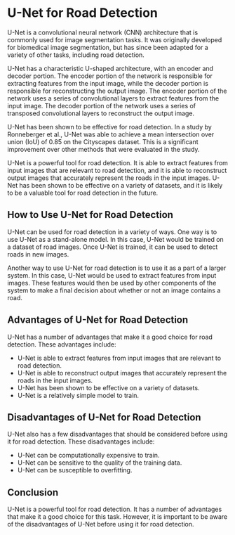 
# U-Net for Road Detection

U-Net is a convolutional neural network (CNN) architecture that is commonly used for image segmentation tasks. It was originally developed for biomedical image segmentation, but has since been adapted for a variety of other tasks, including road detection.

U-Net has a characteristic U-shaped architecture, with an encoder and decoder portion. The encoder portion of the network is responsible for extracting features from the input image, while the decoder portion is responsible for reconstructing the output image. The encoder portion of the network uses a series of convolutional layers to extract features from the input image. The decoder portion of the network uses a series of transposed convolutional layers to reconstruct the output image.

U-Net has been shown to be effective for road detection. In a study by Ronneberger et al., U-Net was able to achieve a mean intersection over union (IoU) of 0.85 on the Cityscapes dataset. This is a significant improvement over other methods that were evaluated in the study.

U-Net is a powerful tool for road detection. It is able to extract features from input images that are relevant to road detection, and it is able to reconstruct output images that accurately represent the roads in the input images. U-Net has been shown to be effective on a variety of datasets, and it is likely to be a valuable tool for road detection in the future.

## How to Use U-Net for Road Detection

U-Net can be used for road detection in a variety of ways. One way is to use U-Net as a stand-alone model. In this case, U-Net would be trained on a dataset of road images. Once U-Net is trained, it can be used to detect roads in new images.

Another way to use U-Net for road detection is to use it as a part of a larger system. In this case, U-Net would be used to extract features from input images. These features would then be used by other components of the system to make a final decision about whether or not an image contains a road.

## Advantages of U-Net for Road Detection

U-Net has a number of advantages that make it a good choice for road detection. These advantages include:

* U-Net is able to extract features from input images that are relevant to road detection.
* U-Net is able to reconstruct output images that accurately represent the roads in the input images.
* U-Net has been shown to be effective on a variety of datasets.
* U-Net is a relatively simple model to train.

## Disadvantages of U-Net for Road Detection

U-Net also has a few disadvantages that should be considered before using it for road detection. These disadvantages include:

* U-Net can be computationally expensive to train.
* U-Net can be sensitive to the quality of the training data.
* U-Net can be susceptible to overfitting.

## Conclusion

U-Net is a powerful tool for road detection. It has a number of advantages that make it a good choice for this task. However, it is important to be aware of the disadvantages of U-Net before using it for road detection.
